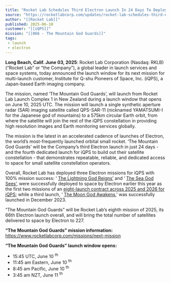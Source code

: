 ```yaml
---
title: "Rocket Lab Schedules Third Electron Launch In 24 Days To Deploy Next Mission For iQPS"
source: "https://rocketlabcorp.com/updates/rocket-lab-schedules-third-electron-launch-in-24-days-to-deploy-next-mission-for-iqps/"
author: "[[Rocket Lab]]"
published: 2025-06-10
customer: "[[iQPS]]"
mission: "[[066 - The Mountain God Guards]]"
tags:
 - launch
 - electron
---
```


**Long Beach, Calif. June 03, 2025**: Rocket Lab Corporation (Nasdaq: RKLB) (“Rocket Lab” or “the Company”), a global leader in launch services and space systems, today announced the launch window for its next mission for multi-launch customer, Institute for Q-shu Pioneers of Space, Inc. (iQPS), a Japan-based Earth imaging company.

The mission, named ‘The Mountain God Guards’, will launch from Rocket Lab Launch Complex 1 in New Zealand during a launch window that opens on June 10, 2025 UTC. The mission will launch a single synthetic aperture radar (SAR) imaging satellite called QPS-SAR-11 (nicknamed YAMATSUMI-I for the Japanese god of mountains) to a 575km circular Earth orbit, from where the satellite will join the rest of the iQPS constellation in providing high resolution images and Earth monitoring services globally.

The mission is the latest in an accelerated cadence of launches of Electron, the world’s most-frequently launched orbital small rocket. ‘The Mountain God Guards’ will be the Company’s third Electron launch in just 24 days - and the fourth dedicated launch for iQPS to build out their satellite constellation - that demonstrates repeatable, reliable, and dedicated access to space for small satellite constellation operators.

Overall, Rocket Lab has deployed three Electron missions for iQPS with 100% mission success: ‘ [The Lightning God Reigns’](https://www.rocketlabusa.com/updates/rocket-lab-successfully-launches-61st-electron-mission-second-launch-for-iqps/) and ‘ [The Sea God Sees’](https://www.rocketlabusa.com/updates/rocket-lab-successfully-launches-third-mission-for-iqps-in-multi-launch-contract-sets-schedule-for-the-next-iqps-mission/), were successfully deployed to space by Electron earlier this year as the first two missions of an [eight-launch contract across 2025 and 2026 for iQPS](https://www.rocketlabusa.com/updates/rocket-lab-signs-second-multi-launch-deal-secures-eight-electron-missions-with-iqps/); while a third launch, ‘ [The Moon God Awakens](https://www.rocketlabusa.com/missions/missions-launched/the-moon-god-awakes/),’ was successfully launched in December 2023.

“The Mountain God Guards” will be Rocket Lab’s eighth mission of 2025, its 66th Electron launch overall, and will bring the total number of satellites delivered to space by Electron to 227.

**“The Mountain God Guards” mission information:** https://www.rocketlabcorp.com/missions/next-mission

**“The Mountain God Guards” launch window opens:**

- 15:45 UTC, June 10 <sup>th</sup>
- 11:45 am Eastern, June 10 <sup>th</sup>
- 8:45 am Pacific, June 10 <sup>th</sup>
- 3:45 am NZT, June 11 <sup>th</sup>

